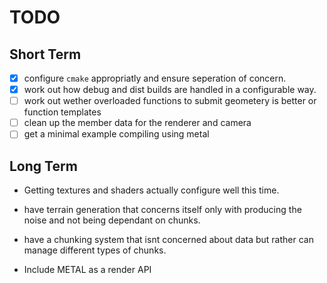 # TODO

## Short Term

- [x] configure `cmake` appropriatly and ensure seperation of concern.
- [x] work out how debug and dist builds are handled in a configurable way.
- [ ] work out wether overloaded functions to submit geometery is better or function templates
- [ ] clean up the member data for the renderer and camera
- [ ] get a minimal example compiling using metal

## Long Term

- Getting textures and shaders actually configure well this time.
- have terrain generation that concerns itself only with producing the noise and not being dependant on chunks.
- have a chunking system that isnt concerned about data but rather can manage different types of chunks.

- Include METAL as a render API
